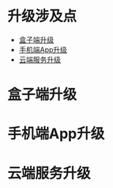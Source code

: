 # 升级涉及点
- [盒子端升级](#盒子端升级)
- [手机端App升级](#手机端App升级)
- [云端服务升级](#云端服务升级)

# 盒子端升级

# 手机端App升级

# 云端服务升级
